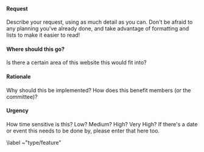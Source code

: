 #### Request

Describe your request, using as much detail as you can. Don't be afraid to any planning you've already done, and take advantage of formatting and lists to make it easier to read!

#### Where should this go?

Is there a certain area of this website this would fit into?

#### Rationale

Why should this be implemented? How does this benefit members (or the committee)?

#### Urgency

How time sensitive is this? Low? Medium? High? Very High? If there's a date or event this needs to be done by, please enter that here too.

\label ~"type/feature"